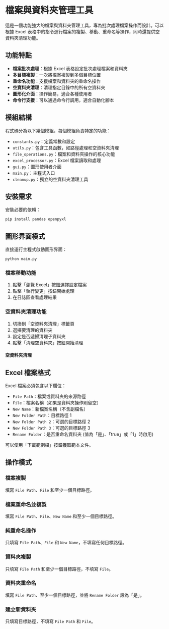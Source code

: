# 檔案與資料夾管理工具

這是一個功能強大的檔案與資料夾管理工具，專為批次處理檔案操作而設計。可以根據 Excel 表格中的指令進行檔案的複製、移動、重命名等操作，同時還提供空資料夾清理功能。

## 功能特點

- **檔案批次處理**：根據 Excel 表格設定批次處理檔案和資料夾
- **多目標複製**：一次將檔案複製到多個目標位置
- **重命名功能**：支援檔案和資料夾的重命名操作
- **空資料夾清理**：清理指定目錄中的所有空資料夾
- **圖形化介面**：操作簡易，適合各種使用者
- **命令行支援**：可以通過命令行調用，適合自動化腳本

## 模組結構

程式碼分為以下幾個模組，每個模組負責特定的功能：

- `constants.py`：定義常數和設定
- `utils.py`：包含工具函數，如路徑處理和空資料夾清理
- `file_operations.py`：檔案和資料夾操作的核心功能
- `excel_processor.py`：Excel 檔案讀取和處理
- `gui.py`：圖形使用者介面
- `main.py`：主程式入口
- `cleanup.py`：獨立的空資料夾清理工具

## 安裝需求

安裝必要的依賴：

```bash
pip install pandas openpyxl
```


## 圖形界面模式

直接運行主程式啟動圖形界面：

```bash
python main.py
```

### 檔案移動功能

1. 點擊「瀏覽 Excel」按鈕選擇設定檔案
2. 點擊「執行變更」按鈕開始處理
3. 在日誌區查看處理結果

### 空資料夾清理功能

1. 切換到「空資料夾清理」標籤頁
2. 選擇要清理的資料夾
3. 設定是否遞歸清理子資料夾
4. 點擊「清理空資料夾」按鈕開始清理

#### 空資料夾清理


## Excel 檔案格式

Excel 檔案必須包含以下欄位：

- `File Path`：檔案或資料夾的來源路徑
- `File`：檔案名稱（如果是資料夾操作則留空）
- `New Name`：新檔案名稱（不含副檔名）
- `New Folder Path`：目標路徑 1
- `New Folder Path 2`：可選的目標路徑 2
- `New Folder Path 3`：可選的目標路徑 3
- `Rename Folder`：是否重命名資料夾 (值為「是」、「true」或「1」時啟用)

可以使用「下載範例檔」按鈕獲取範本文件。

## 操作模式

### 檔案複製

填寫 `File Path`、`File` 和至少一個目標路徑。

### 檔案重命名並複製

填寫 `File Path`、`File`、`New Name` 和至少一個目標路徑。

### 純重命名操作

只填寫 `File Path`、`File` 和 `New Name`，不填寫任何目標路徑。

### 資料夾複製

只填寫 `File Path` 和至少一個目標路徑，不填寫 `File`。

### 資料夾重命名

填寫 `File Path`、至少一個目標路徑，並將 `Rename Folder` 設為「是」。

### 建立新資料夾

只填寫目標路徑，不填寫 `File Path` 和 `File`。
